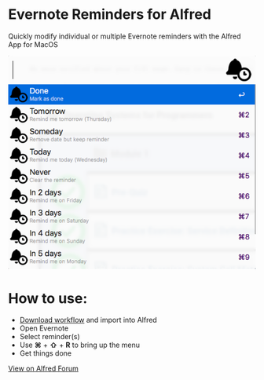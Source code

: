 # Evernote Reminders for Alfred
Quickly modify individual or multiple Evernote reminders with the Alfred App for MacOS

![alt text](https://github.com/dicetomato/alfred-evernote-reminders/blob/master/preview.png?raw=true "Evernote Reminders Preview")

# How to use:
* [Download workflow](https://github.com/dicetomato/alfred-evernote-reminders/releases/download/v1.0/EvernoteReminders.alfredworkflow) and import into Alfred
* Open Evernote
* Select reminder(s)
* Use **⌘** + **⇧** + **R** to bring up the menu
* Get things done

[View on Alfred Forum](https://www.alfredforum.com/topic/11120-evernote-reminders/)

